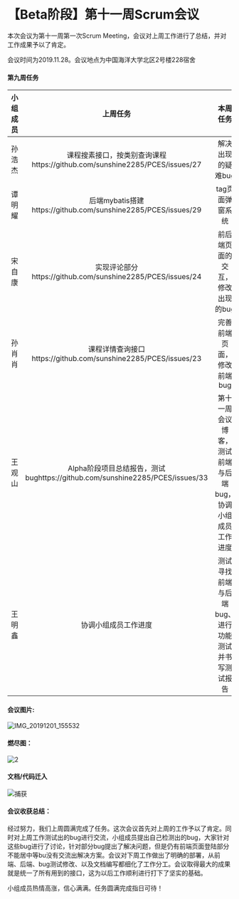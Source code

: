 # 【Beta阶段】第十一周Scrum会议

本次会议为第十一周第一次Scrum Meeting，会议对上周工作进行了总结，并对工作成果予以了肯定。

会议时间为2019.11.28。会议地点为中国海洋大学北区2号楼228宿舍

#### 第九周任务

| 小组成员 |                           上周任务                           |                         本周任务                          |
| :------: | :----------------------------------------------------------: | :-------------------------------------------------------: |
|  孙浩杰  | 课程搜素接口，按类别查询课程https://github.com/sunshine2285/PCES/issues/27 |                     解决出现的疑难bug                     |
|  谭明耀  | 后端mybatis搭建https://github.com/sunshine2285/PCES/issues/29 |                      tag页面弹窗系统                      |
|  宋自康  |  实现评论部分https://github.com/sunshine2285/PCES/issues/24  |              前后端页面的交互，修改出现的bug              |
|  孙肖肖  | 课程详情查询接口https://github.com/sunshine2285/PCES/issues/23 |                 完善前端页面，修改前端bug                 |
|  王观山  | Alpha阶段项目总结报告，测试bughttps://github.com/sunshine2285/PCES/issues/33 | 第十一周会议博客，测试前端与后端bug，协调小组成员工作进度 |
|  王明鑫  |                     协调小组成员工作进度                     |     测试寻找前端与后端bug、进行功能测试并书写测试报告     |

#### 会议图片:

![IMG_20191201_155532](C:\Users\hp\Desktop\IMG_20191201_155532.jpg)



#### 燃尽图：

![2](C:\Users\hp\Desktop\2.PNG)

#### 文档/代码迁入

![捕获](C:\Users\hp\Desktop\捕获.PNG)

#### 会议收获总结：

经过努力，我们上周圆满完成了任务。这次会议首先对上周的工作予以了肯定。同时对上周工作测试出的bug进行交流，小组成员提出自己检测出的bug，大家针对这些bug进行了讨论，针对部分bug提出了解决问题，但是仍有前端页面登陆部分不能居中等bu没有交流出解决方案。会议对下周工作做出了明确的部署，从前端、后端、bug测试修改、以及文档编写都细化了工作分工。会议取得最大的成果就是统一了所有用到的接口，这为以后工作顺利进行打下了坚实的基础。

小组成员热情高涨，信心满满。任务圆满完成指日可待！